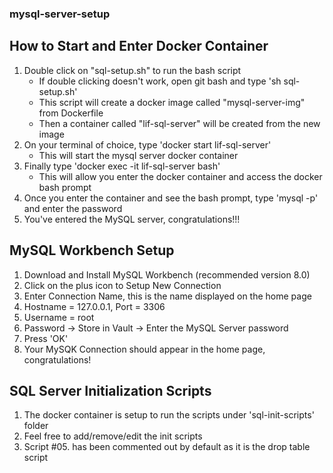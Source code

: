 ### mysql-server-setup

## How to Start and Enter Docker Container

1. Double click on "sql-setup.sh" to run the bash script
   - If double clicking doesn't work, open git bash and type 'sh sql-setup.sh'
   - This script will create a docker image called "mysql-server-img" from Dockerfile
   - Then a container called "lif-sql-server" will be created from the new image
2. On your terminal of choice, type 'docker start lif-sql-server'
   - This will start the mysql server docker container
3. Finally type 'docker exec -it lif-sql-server bash'
   - This will allow you enter the docker container and access the docker bash prompt
4. Once you enter the container and see the bash prompt, type 'mysql -p' and enter the password
5. You've entered the MySQL server, congratulations!!!

## MySQL Workbench Setup

1. Download and Install MySQL Workbench (recommended version 8.0)
2. Click on the plus icon to Setup New Connection
3. Enter Connection Name, this is the name displayed on the home page
4. Hostname = 127.0.0.1, Port = 3306
5. Username = root
6. Password -> Store in Vault -> Enter the MySQL Server password
7. Press 'OK'
8. Your MySQK Connection should appear in the home page, congratulations!

## SQL Server Initialization Scripts

1. The docker container is setup to run the scripts under 'sql-init-scripts' folder
2. Feel free to add/remove/edit the init scripts
3. Script #05. has been commented out by default as it is the drop table script
